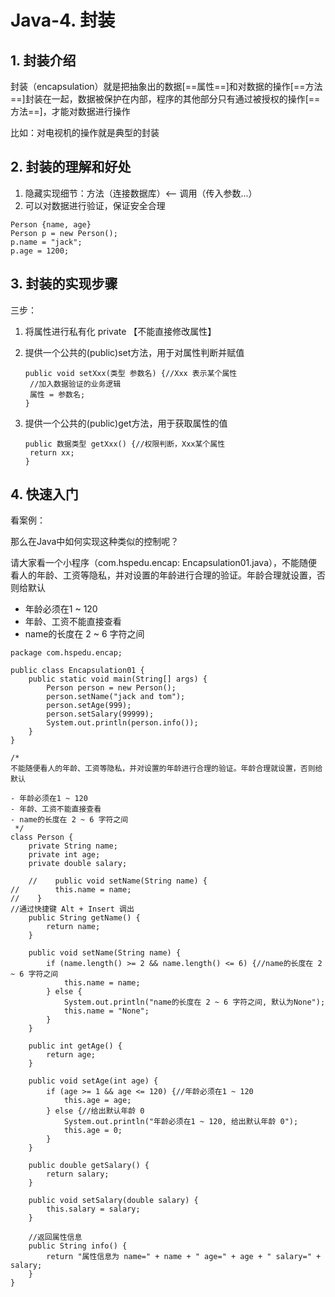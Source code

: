 # Java-4. 封装

## 1. 封装介绍

封装（encapsulation）就是把抽象出的数据[==属性==]和对数据的操作[==方法==]封装在一起，数据被保护在内部，程序的其他部分只有通过被授权的操作[==方法==]，才能对数据进行操作

比如：对电视机的操作就是典型的封装

## 2. 封装的理解和好处

1. 隐藏实现细节：方法（连接数据库）<-- 调用（传入参数...）
2. 可以对数据进行验证，保证安全合理

```
Person {name, age}
Person p = new Person();
p.name = "jack";
p.age = 1200;
```

## 3. 封装的实现步骤

三步：

1. 将属性进行私有化 private 【不能直接修改属性】

2. 提供一个公共的(public)set方法，用于对属性判断并赋值

   ```
   public void setXxx(类型 参数名) {//Xxx 表示某个属性
   	//加入数据验证的业务逻辑
   	属性 = 参数名;
   }
   ```

3. 提供一个公共的(public)get方法，用于获取属性的值

   ```
   public 数据类型 getXxx() {//权限判断，Xxx某个属性
   	return xx;
   }
   ```

   

## 4. 快速入门

看案例：

那么在Java中如何实现这种类似的控制呢？

请大家看一个小程序（com.hspedu.encap: Encapsulation01.java），不能随便看人的年龄、工资等隐私，并对设置的年龄进行合理的验证。年龄合理就设置，否则给默认

- 年龄必须在1 ~ 120
- 年龄、工资不能直接查看
- name的长度在 2 ~ 6 字符之间

```
package com.hspedu.encap;

public class Encapsulation01 {
    public static void main(String[] args) {
        Person person = new Person();
        person.setName("jack and tom");
        person.setAge(999);
        person.setSalary(99999);
        System.out.println(person.info());
    }
}

/*
不能随便看人的年龄、工资等隐私，并对设置的年龄进行合理的验证。年龄合理就设置，否则给默认

- 年龄必须在1 ~ 120
- 年龄、工资不能直接查看
- name的长度在 2 ~ 6 字符之间
 */
class Person {
    private String name;
    private int age;
    private double salary;

    //    public void setName(String name) {
//        this.name = name;
//    }
//通过快捷键 Alt + Insert 调出
    public String getName() {
        return name;
    }

    public void setName(String name) {
        if (name.length() >= 2 && name.length() <= 6) {//name的长度在 2 ~ 6 字符之间
            this.name = name;
        } else {
            System.out.println("name的长度在 2 ~ 6 字符之间, 默认为None");
            this.name = "None";
        }
    }

    public int getAge() {
        return age;
    }

    public void setAge(int age) {
        if (age >= 1 && age <= 120) {//年龄必须在1 ~ 120
            this.age = age;
        } else {//给出默认年龄 0
            System.out.println("年龄必须在1 ~ 120, 给出默认年龄 0");
            this.age = 0;
        }
    }

    public double getSalary() {
        return salary;
    }

    public void setSalary(double salary) {
        this.salary = salary;
    }

    //返回属性信息
    public String info() {
        return "属性信息为 name=" + name + " age=" + age + " salary=" + salary;
    }
}
```

